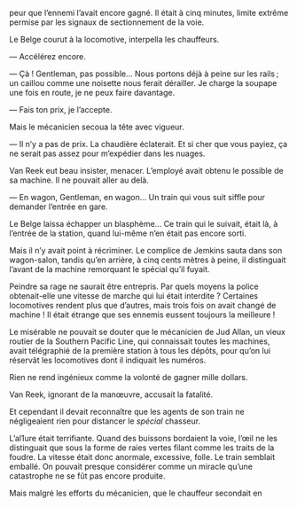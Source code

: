 peur que l’ennemi l’avait encore gagné. Il était à cinq minutes, limite extrême permise par les signaux de sectionnement de la voie.

Le Belge courut à la locomotive, interpella les chauffeurs.

— Accélérez encore.

— Çà ! Gentleman, pas possible... Nous portons déjà à peine sur les rails ;
un caillou comme une noisette nous ferait dérailler. Je charge la soupape
une fois en route, je ne peux faire davantage.

— Fais ton prix, je l’accepte.

Mais le mécanicien secoua la tête avec vigueur.

— Il n’y a pas de prix. La chaudière éclaterait. Et si cher que vous payiez,
ça ne serait pas assez pour m’expédier dans les nuages.

Van Reek eut beau insister, menacer. L’employé avait obtenu le possible
de sa machine. Il ne pouvait aller au delà.

— En wagon, Gentleman, en wagon... Un train qui vous suit siffle pour
demander l’entrée en gare.

Le Belge laissa échapper un blasphème... Ce train qui le suivait, était là,
à l’entrée de la station, quand lui-même n’en était pas encore sorti.

Mais il n’y avait point à récriminer. Le complice de Jemkins sauta dans son
wagon-salon, tandis qu’en arrière, à cinq cents mètres à peine, il distinguait l’avant de la machine remorquant le spécial qu’il fuyait.

Peindre sa rage ne saurait être entrepris. Par quels moyens la police
obtenait-elle une vitesse de marche qui lui était interdite ? Certaines locomotives rendent plus que d’autres, mais trois fois on avait changé de machine ! Il était étrange que ses ennemis eussent toujours la meilleure !

Le misérable ne pouvait se douter que le mécanicien de Jud Allan, un vieux routier de la Southern Pacific Line, qui connaissait toutes les machines, avait télégraphié de la première station à tous les dépôts, pour qu’on lui réservât les locomotives dont il indiquait les numéros.

Rien ne rend ingénieux comme la volonté de gagner mille dollars.

Van Reek, ignorant de la manœuvre, accusait la fatalité.

Et cependant il devait reconnaître que les agents de son train ne négligeaient rien pour distancer le _spécial_ chasseur.

L’al1ure était terrifiante. Quand des buissons bordaient la voie, l’œil ne
les distinguait que sous la forme de raies vertes filant comme les traits de
la foudre. La vitesse était donc anormale, excessive, folle. Le train semblait emballé. On pouvait presque considérer comme un miracle qu’une catastrophe ne se fût pas encore produite.

Mais malgré les efforts du mécanicien, que le chauffeur secondait en

